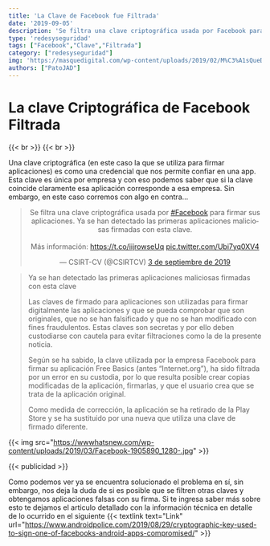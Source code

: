```yaml
---
title: 'La Clave de Facebook fue Filtrada'
date: '2019-09-05'
description: 'Se filtra una clave criptográfica usada por Facebook para firmar sus aplicaciones'
type: 'redesyseguridad'
tags: ["Facebook","Clave","Filtrada"]
category: ["redesyseguridad"]
img: 'https://masquedigital.com/wp-content/uploads/2019/02/M%C3%A1sQueDigital-%C2%A1Otra-vez-Facebook-Nueva-filtraci%C3%B3n-de-datos-afectar%C3%ADa-a-m%C3%A1s-de-un-mill%C3%B3n-de-usuarios-IMG.jpg'
authors: ["PatoJAD"]
---
```


# La clave Criptográfica de Facebook Filtrada

{{< br >}}
{{< br >}}

Una clave criptográfica (en este caso la que se utiliza para firmar aplicaciones) es como una credencial que nos permite confiar en una app. Esta clave es única por empresa y con eso podemos saber que si la clave coincide claramente esa aplicación corresponde a esa empresa. Sin embargo, en este caso corremos con algo en contra…

<center><blockquote class="twitter-tweet" data-lang="es" data-theme="dark" data-link-color="#ff8c00"><p lang="es" dir="ltr">Se filtra una clave criptográfica usada por <a href="https://twitter.com/hashtag/Facebook?src=hash&amp;ref_src=twsrc%5Etfw">#Facebook</a> para firmar sus aplicaciones. Ya se han detectado las primeras aplicaciones maliciosas firmadas con esta clave.<br><br>Más información: <a href="https://t.co/iijrowseUq">https://t.co/iijrowseUq</a> <a href="https://t.co/Ubi7yq0XV4">pic.twitter.com/Ubi7yq0XV4</a></p>&mdash; CSIRT-CV (@CSIRTCV) <a href="https://twitter.com/CSIRTCV/status/1168831562194018305?ref_src=twsrc%5Etfw">3 de septiembre de 2019</a></blockquote> <script async src="https://platform.twitter.com/widgets.js" charset="utf-8"></script></center>

>Ya se han detectado las primeras aplicaciones maliciosas firmadas con esta clave
>
>Las claves de firmado para aplicaciones son utilizadas para firmar digitalmente las aplicaciones y que se pueda comprobar que son originales, que no se han falsificado y que no se han modificado con fines fraudulentos. Estas claves son secretas y por ello deben custodiarse con cautela para evitar filtraciones como la de la presente noticia.
>
>Según se ha sabido, la clave utilizada por la empresa Facebook para firmar su aplicación Free Basics (antes “Internet.org”), ha sido filtrada por un error en su custodia, por lo que resulta posible crear copias modificadas de la aplicación, firmarlas, y que el usuario crea que se trata de la aplicación original.
>
>Como medida de corrección, la aplicación se ha retirado de la Play Store y se ha sustituido por una nueva que utiliza una clave de firmado diferente.
>

{{< img src="https://wwwhatsnew.com/wp-content/uploads/2019/03/Facebook-1905890_1280-.jpg" >}}

{{< publicidad >}}

Como podemos ver ya se encuentra solucionado el problema en sí, sin embargo, nos deja la duda de si es posible que se filtren otras claves y obtengamos aplicaciones falsas con su firma. Si te ingresa saber más sobre esto te dejamos el articulo detallado con la información técnica en detalle de lo ocurrido en el siguiente {{< textlink text="Link" url="https://www.androidpolice.com/2019/08/29/cryptographic-key-used-to-sign-one-of-facebooks-android-apps-compromised/" >}}
